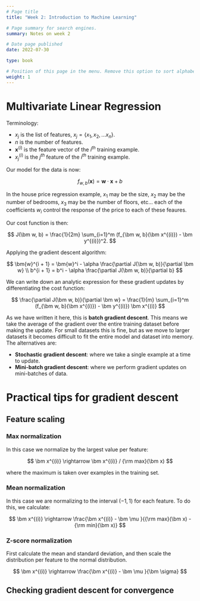 ```yaml
---
# Page title
title: "Week 2: Introduction to Machine Learning"

# Page summary for search engines.
summary: Notes on week 2

# Date page published
date: 2022-07-30

type: book

# Position of this page in the menu. Remove this option to sort alphabetically.
weight: 1
---
```


# Multivariate Linear Regression 

Terminology: 

- $x_j$ is the list of features, $x_j = \{ x_1, x_2, \dots x_n \}$. 
- $n$ is the number of features.
- $\bm x^{(i)}$ is the feature vector of the $i^{th}$ training example. 
- $x_j^{(i)}$ is the $j^{th}$ feature of the $i^{th}$ training example. 

Our model for the data is now: 

$$
f_{w, b}(\bm x) = \bm w \cdot \bm x + b
$$

In the house price regression example, $x_1$ may be the size, $x_2$ may be the number of bedrooms, $x_3$ may be the number of floors, etc... each of the coefficients $w_i$ control the response of the price to each of these feaures. 

Our cost function is then: 

$$
J(\bm w, b) = \frac{1}{2m} \sum_{i=1}^m (f_{\bm w, b}(\bm x^{(i)}) - \bm y^{(i)})^2.
$$

Applying the gradient descent algorithm:

$$
\bm{w}^{i + 1} = \bm{w}^i - \alpha \frac{\partial J(\bm w, b)}{\partial \bm w} \\
b^{i + 1} = b^i - \alpha \frac{\partial J(\bm w, b)}{\partial b}
$$

We can write down an analytic expression for these gradient updates by differentiating the cost function: 

$$
\frac{\partial J(\bm w, b)}{\partial \bm w} = \frac{1}{m} \sum_{i=1}^m (f_{\bm w, b}(\bm x^{(i)}) - \bm y^{(i)}) \bm x^{(i)}
$$

As we have written it here, this is **batch gradient descent**. This means we take the average of the gradient over the entire training dataset before making the update. For small datasets this is fine, but as we move to larger datasets it becomes difficult to fit the entire model and dataset into memory. The alternatives are:

- **Stochastic gradient descent**: where we take a single example at a time to update. 
- **Mini-batch gradient descent**: where we perform gradient updates on mini-batches of data. 

# Practical tips for gradient descent 

## Feature scaling

### Max normalization 

In this case we normalize by the largest value per feature: 

$$
\bm x^{(i)} \rightarrow \bm x^{(i)} / {\rm max}(\bm x)
$$

where the maximum is taken over examples in the training set.

### Mean normalization 

In this case we are normalizing to the interval $(-1, 1)$ for each feature. To do this, we calculate:

$$
\bm x^{(i)} \rightarrow \frac{\bm x^{(i)} - \bm \mu }{{\rm max}(\bm x) - {\rm min}(\bm x)}
$$

### Z-score normalization 

First calculate the mean and standard deviation, and then scale the distribution per feature to the normal distribution. 

$$
\bm x^{(i)} \rightarrow \frac{\bm x^{(i)} - \bm \mu }{\bm \sigma}
$$

## Checking gradient descent for convergence

